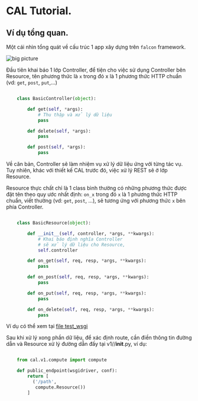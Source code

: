 # CAL Tutorial.

## Ví dụ tổng quan.

Một cái nhìn tổng quát về cấu trúc 1 app xây dựng trên `falcon` framework.

![big picture](http://falcon.readthedocs.io/en/stable/_images/my-web-app.gif)

Đầu tiên khai báo 1 lớp Controller, để tiện cho việc sử dụng Controller bên Resource, tên phương thức là `x` trong đó x là 1 phương thức HTTP chuẩn (vd: `get`, `post`, `put`,...)

```python

    class BasicController(object):

        def get(self, *args):
            # Thu thập và xử lý dữ liệu
            pass

        def delete(self, *args):
            pass

        def post(self, *args):
            pass

```

Về căn bản, Controller sẽ làm nhiệm vụ xử lý dữ liệu ứng với từng tác vụ. Tuy nhiên, khác với thiết kế CAL trước đó, việc xử lý REST sẽ ở lớp Resource.

Resource thực chất chỉ là 1 class bình thường có những phương thức được đặt tên theo quy ước nhất định: `on_x` trong đó `x` là 1 phương thức HTTP chuẩn, viết thường (vd: `get`, `post`, ...), sẽ tương ứng với phương thức `x` bên phía Controller.

```python

    class BasicResource(object):

        def __init__(self, controller, *args, **kwargs):
            # Khai báo định nghĩa Controller
            # sẽ xử lý dữ liệu cho Resource,
            self.controller

        def on_get(self, req, resp, *args, **kwargs):
            pass

        def on_post(self, req, resp, *args, **kwargs):
            pass

        def on_put(self, req, resp, *args, **kwargs):
            pass

        def on_delete(self, req, resp, *args, **kwargs):
            pass

```

Ví dụ có thể xem tại [file test_wsgi](https://github.com/cloudcomputinghust/CAL/blob/master/cal/tests/unit/test_wsgi.py)

Sau khi xử lý xong phần dữ liệu, để xác định route, cần điền thông tin đường dẫn và Resource xử lý đường dẫn đấy tại v1/<resource>/__init__.py, ví dụ:

```python

    from cal.v1.compute import compute

    def public_endpoint(wsgidriver, conf):
        return [
          ('/path',
           compute.Resource())
        ]

```